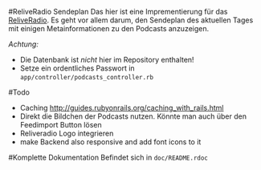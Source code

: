 #ReliveRadio Sendeplan
Das hier ist eine Imprementierung für das [ReliveRadio](www.reliveradio.de). Es geht vor allem darum, den Sendeplan des aktuellen Tages mit einigen Metainformationen zu den Podcasts anzuzeigen.

*Achtung:*

* Die Datenbank ist *nicht* hier im Repository enthalten!
* Setze ein ordentliches Passwort in `app/controller/podcasts_controller.rb`

#Todo

* Caching http://guides.rubyonrails.org/caching_with_rails.html
* Direkt die Bildchen der Podcasts nutzen. Könnte man auch über den Feedimport Button lösen
* Reliveradio Logo integrieren
* make Backend also responsive and add font icons to it

#Komplette Dokumentation
Befindet sich in `doc/README.rdoc`